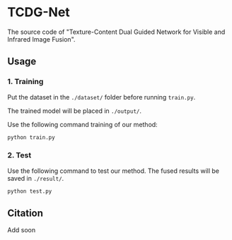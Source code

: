 # TCDG-Net
The source code of "Texture-Content Dual Guided Network for Visible and Infrared Image Fusion".

## Usage
### 1. Training
Put the dataset in the `./dataset/` folder before running `train.py`.

The trained model will be placed in `./output/`.

Use the following command training of our method:
```bash
python train.py
```

### 2. Test
Use the following command to test our method. The fused results will be saved in `./result/`.
```bash
python test.py
```

## Citation
Add soon
